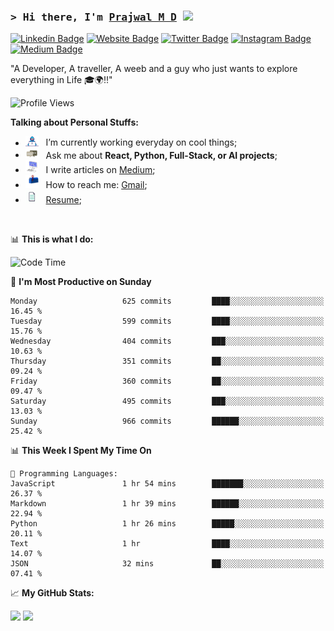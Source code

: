 ### <samp>&gt; Hi there, I'm <a href="https://prajwalmd.vercel.app/" target="_blank">Prajwal M D</a> <img src="https://media.giphy.com/media/hvRJCLFzcasrR4ia7z/giphy.gif" width="25"> </samp>

[![Linkedin Badge](https://img.shields.io/badge/-LinkedIn-0e76a8?style=flat-square&logo=Linkedin&logoColor=white)](https://www.linkedin.com/in/prajwal-m-d)
[![Website Badge](https://img.shields.io/badge/Website-3b5998?style=flat-square&logo=google-chrome&logoColor=white)](https://prajwalmd.vercel.app/)
[![Twitter Badge](https://img.shields.io/badge/-Twitter-00acee?style=flat-square&logo=Twitter&logoColor=white)](https://x.com/PrajwalMD18)
[![Instagram Badge](https://img.shields.io/badge/-Instagram-e4405f?style=flat-square&logo=Instagram&logoColor=white)](https://www.instagram.com/_.praj.wal._/)
[![Medium Badge](https://img.shields.io/badge/medium-%2312100E.svg?&style=for-square&logo=medium&logoColor=white)](https://medium.com/@prajju.18gryphon)

"A Developer, A traveller, A weeb and a guy who just wants to explore everything in Life 🎓🌍‼️"

![Profile Views](https://komarev.com/ghpvc/?username=Prajwal18-MD&label=Profile%20views&color=0e75b6&style=flat)  

**Talking about Personal Stuffs:**

- <img src="assets/developer.gif" width="21" />&nbsp;&nbsp; I’m currently working everyday on cool things;
- <img src="assets/message.gif" width="21" />&nbsp;&nbsp; Ask me about **React, Python, Full-Stack, or AI projects**;
- <img src="assets/laptop.gif" width="21" />&nbsp;&nbsp; I write articles on [Medium](https://medium.com/@prajju.18gryphon);
- <img src="assets/letterbox.gif" width="21" />&nbsp;&nbsp; How to reach me: [Gmail](prajju.18gryphon@gmail.com);
- <img src="assets/doc.gif" width="21" />&nbsp;&nbsp; [Resume](https://portfoliochatbot-h3zm.onrender.com/resume);

</br>

📊 **This is what I do:**
<!--START_SECTION:waka-->
![Code Time](http://img.shields.io/badge/Code%20Time-32%20hrs%2033%20mins-blue)

📅 **I'm Most Productive on Sunday** 

```text
Monday                   625 commits         ████░░░░░░░░░░░░░░░░░░░░░   16.45 % 
Tuesday                  599 commits         ████░░░░░░░░░░░░░░░░░░░░░   15.76 % 
Wednesday                404 commits         ███░░░░░░░░░░░░░░░░░░░░░░   10.63 % 
Thursday                 351 commits         ██░░░░░░░░░░░░░░░░░░░░░░░   09.24 % 
Friday                   360 commits         ██░░░░░░░░░░░░░░░░░░░░░░░   09.47 % 
Saturday                 495 commits         ███░░░░░░░░░░░░░░░░░░░░░░   13.03 % 
Sunday                   966 commits         ██████░░░░░░░░░░░░░░░░░░░   25.42 % 
```


📊 **This Week I Spent My Time On** 

```text
💬 Programming Languages: 
JavaScript               1 hr 54 mins        ███████░░░░░░░░░░░░░░░░░░   26.37 % 
Markdown                 1 hr 39 mins        ██████░░░░░░░░░░░░░░░░░░░   22.94 % 
Python                   1 hr 26 mins        █████░░░░░░░░░░░░░░░░░░░░   20.11 % 
Text                     1 hr                ████░░░░░░░░░░░░░░░░░░░░░   14.07 % 
JSON                     32 mins             ██░░░░░░░░░░░░░░░░░░░░░░░   07.41 % 
```


<!--END_SECTION:waka-->


📈 **My GitHub Stats:**

<p>
  <img
    height="180em"
    src="https://github-readme-stats.vercel.app/api?username=Prajwal18-MD&show_icons=true&hide_border=true&count_private=true&include_all_commits=true&cache_seconds=1800"
  />
  <img
    height="180em"
    src="https://github-readme-stats.vercel.app/api/top-langs/?username=Prajwal18-MD&exclude_repo=KNN-Image-Classification&show_icons=true&hide_border=true&layout=compact&langs_count=8&cache_seconds=1800"
  />
</p>


